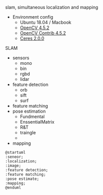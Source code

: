 
slam, simultaneous localization and mapping

- Environment config
  - Ubuntu 18.04 / Macbook
  - [OpenCV 4.5.2](https://github.com/opencv/opencv/tree/4.5.2)
  - [OpenCV Contrib 4.5.2](https://github.com/opencv/opencv_contrib/tree/4.5.2)
  - [Ceres 2.0.0](http://www.ceres-solver.org/installation.html)

SLAM

- sensors 
  - mono
  - bin
  - rgbd
  - lidar
- feature detection
  - orb
  - sift
  - surf
- feature matching
- pose estimation
  - Fundmental
  - EnssentialMatrix
  - R&T
  - traingle
  - 
- mapping


```puml
@startuml
:seneor;
:localization;
:image;
:feature detection;
:feature matching;
:pose estimate;
:mapping;
@enduml
```